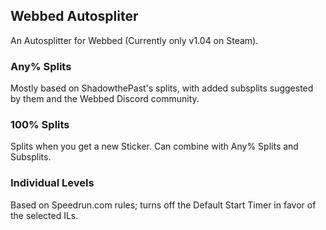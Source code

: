 ## Webbed Autospliter
An Autosplitter for Webbed (Currently only v1.04 on Steam).

### Any% Splits
Mostly based on ShadowthePast's splits, with added subsplits suggested by them and the Webbed Discord community.

### 100% Splits
Splits when you get a new Sticker. Can combine with Any% Splits and Subsplits.

### Individual Levels
Based on Speedrun.com rules; turns off the Default Start Timer in favor of the selected ILs.
